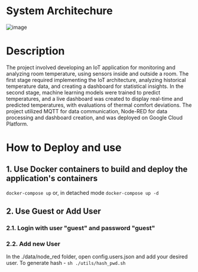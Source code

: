 # System Architechure 
![image](https://github.com/ricasbp/IoT-TemperatureMonitoring/assets/59062659/60a17498-d8cd-451e-a87b-aae9751b8bc2)

# Description

The project involved developing an IoT application for monitoring and analyzing room temperature, using sensors inside and outside a room. The first stage required implementing the IoT architecture, analyzing historical temperature data, and creating a dashboard for statistical insights. In the second stage, machine learning models were trained to predict temperatures, and a live dashboard was created to display real-time and predicted temperatures, with evaluations of thermal comfort deviations. The project utilized MQTT for data communication, Node-RED for data processing and dashboard creation, and was deployed on Google Cloud Platform.


# How to Deploy and use

## 1. Use Docker containers to build and deploy the application's containers

`docker-compose up` or, in detached mode `docker-compose up -d`

## 2. Use Guest or Add User

### 2.1. Login with user "guest" and password "guest"

### 2.2. Add new User
In the ./data/node_red folder, open config.users.json and add your desired user.
To generate hash - `sh ./utils/hash_pwd.sh`
